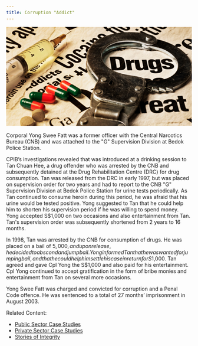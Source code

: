 ```yaml
---
title: Corruption "Addict"
---
```


<img src="/images/case/case_pub_corrupt-addict1.jpg" alt="Corruption Addict">

Corporal Yong Swee Fatt was a former officer with the Central Narcotics Bureau (CNB) and was attached to the "G" Supervision Division at Bedok Police Station.

CPIB’s investigations revealed that was introduced at a drinking session to Tan Chuan Hee, a drug offender who was arrested by the CNB and subsequently detained at the Drug Rehabilitation Centre (DRC) for drug consumption. Tan was released from the DRC in early 1997, but was placed on supervision order for two years and had to report to the CNB "G" Supervision Division at Bedok Police Station for urine tests periodically. As Tan continued to consume heroin during this period, he was afraid that his urine would be tested positive.  Yong suggested to Tan that he could help him to shorten his supervision period if he was willing to spend money. Yong accepted S$1,000 on two occasions and also entertainment from Tan. Tan's supervision order was subsequently shortened from 2 years to 16 months.

In 1998, Tan was arrested by the CNB for consumption of drugs. He was placed on a bail of $5,000, and upon release, he decided to abscond and jump bail.  Yong informed Tan that he was wanted for jumping bail, and that he could help him settle his case in return for S$1,000. Tan agreed and gave Cpl Yong the S$1,000 and also paid for his entertainment. Cpl Yong continued to accept gratification in the form of bribe monies and entertainment from Tan on several more occasions.

Yong Swee Fatt was charged and convicted for corruption and a Penal Code offence. He was sentenced to a total of 27 months’ imprisonment in August 2003.


Related Content:

* [Public Sector Case Studies](/about-corruption/case-studies/public-sector/)
* [Private Sector Case Studies](/about-corruption/case-studies/private-sector/)
* [Stories of Integrity](/about-corruption/case-studies/stories-of-integrity/)
